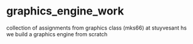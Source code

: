 # graphics_engine_work  
collection of assignments from graphics class (mks66) at stuyvesant hs  
we build a graphics engine from scratch
